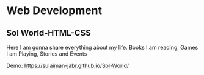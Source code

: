 # Web Development
## Sol World-HTML-CSS
Here I am gonna share everything about my life. Books I am reading, Games I am Playing, Stories and Events

Demo: https://sulaiman-jabr.github.io/Sol-World/
